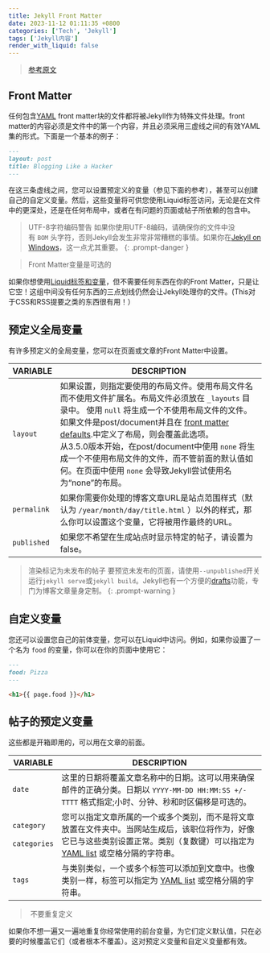 ```yaml
---
title: Jekyll Front Matter
date: 2023-11-12 01:11:35 +0800
categories: ['Tech', 'Jekyll']
tags: ['Jekyll内容']
render_with_liquid: false
---
```


> [参考原文](https://jekyllrb.com/docs/front-matter/)

## Front Matter

任何包含[YAML](https://yaml.org/) front matter块的文件都将被Jekyll作为特殊文件处理。front matter的内容必须是文件中的第一个内容，并且必须采用三虚线之间的有效YAML集的形式。下面是一个基本的例子：

```markdown
---
layout: post
title: Blogging Like a Hacker
---
```

在这三条虚线之间，您可以设置预定义的变量（参见下面的参考），甚至可以创建自己的自定义变量。然后，这些变量将可供您使用Liquid标签访问，无论是在文件中的更深处，还是在任何布局中，或者在有问题的页面或帖子所依赖的包含中。

> UTF-8字符编码警告
如果你使用UTF-8编码，请确保你的文件中没有 `BOM` 头字符，否则Jekyll会发生非常非常糟糕的事情。如果你在[Jekyll on Windows](https://jekyllrb.com/docs/installation/windows/)，这一点尤其重要。
{: .prompt-danger }

>  Front Matter变量是可选的

如果你想使用[Liquid标签和变量](https://jekyllrb.com/docs/variables/)，但不需要任何东西在你的Front Matter，只是让它空！这组中间没有任何东西的三点划线仍然会让Jekyll处理你的文件。(This对于CSS和RSS提要之类的东西很有用！）

## 预定义全局变量

有许多预定义的全局变量，您可以在页面或文章的Front Matter中设置。

|VARIABLE|DESCRIPTION|
|---|---|
|`layout`|如果设置，则指定要使用的布局文件。使用布局文件名而不使用文件扩展名。布局文件必须放在 `_layouts` 目录中。    使用 `null` 将生成一个不使用布局文件的文件。如果文件是post/document并且在 [front matter defaults](https://jekyllrb.com/docs/configuration/front-matter-defaults/).中定义了布局，则会覆盖此选项。<br>从3.5.0版本开始，在post/document中使用 `none` 将生成一个不使用布局文件的文件，而不管前面的默认值如何。在页面中使用 `none` 会导致Jekyll尝试使用名为“none”的布局。|
|`permalink`|如果你需要你处理的博客文章URL是站点范围样式（默认为 `/year/month/day/title.html` ）以外的样式，那么你可以设置这个变量，它将被用作最终的URL。|
|`published`|如果您不希望在生成站点时显示特定的帖子，请设置为false。|

> 渲染标记为未发布的帖子
要预览未发布的页面，请使用`--unpublished`开关运行`jekyll serve`或`jekyll build`。Jekyll也有一个方便的[drafts](https://jekyllrb.com/docs/posts/#drafts)功能，专门为博客文章量身定制。
{: .prompt-warning }

## 自定义变量

您还可以设置您自己的前体变量，您可以在Liquid中访问。例如，如果你设置了一个名为 `food` 的变量，你可以在你的页面中使用它：

```markdown
---
food: Pizza
---

<h1>{{ page.food }}</h1>
```

## 帖子的预定义变量

这些都是开箱即用的，可以用在文章的前面。

|VARIABLE|DESCRIPTION|
|---|---|
|`date`|这里的日期将覆盖文章名称中的日期。这可以用来确保邮件的正确分类。日期以 `YYYY-MM-DD HH:MM:SS +/-TTTT` 格式指定;小时、分钟、秒和时区偏移是可选的。|
|`category`<br><br>`categories`|您可以指定文章所属的一个或多个类别，而不是将文章放置在文件夹中。当网站生成后，该职位将作为，好像它已与这些类别设置正常。类别（复数键）可以指定为 [YAML list](https://en.wikipedia.org/wiki/YAML#Basic_components) 或空格分隔的字符串。|
|`tags`|与类别类似，一个或多个标签可以添加到文章中。也像类别一样，标签可以指定为 [YAML list](https://en.wikipedia.org/wiki/YAML#Basic_components) 或空格分隔的字符串。|

> 不要重复定义

如果你不想一遍又一遍地重复你经常使用的前台变量，为它们定义默认值，只在必要的时候覆盖它们（或者根本不覆盖）。这对预定义变量和自定义变量都有效。